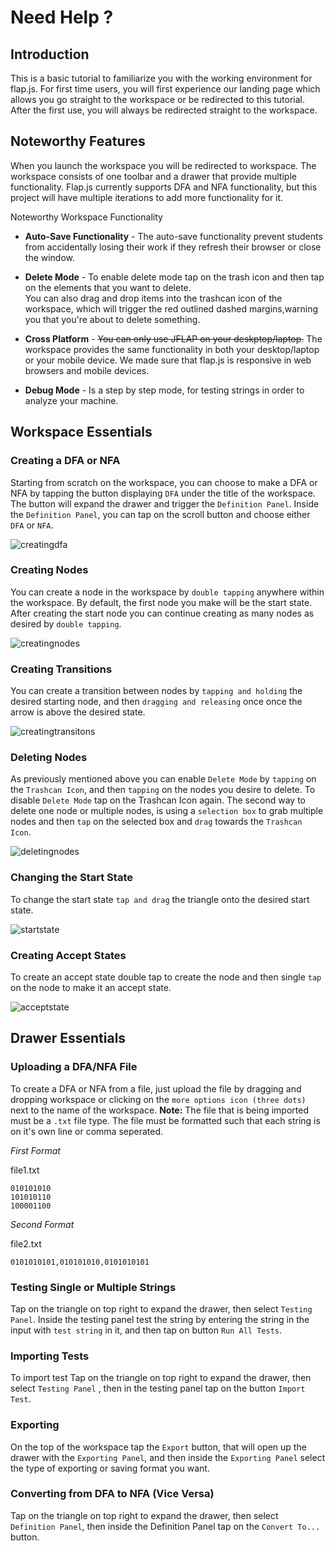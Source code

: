 # Need Help ?

## Introduction

This is a basic tutorial to familiarize you with the working environment for flap.js. For first time users,
you will first experience our landing page which allows you go straight to the workspace or be redirected to this
tutorial. After the first use, you will always be redirected straight to the workspace.

## Noteworthy Features

When you launch the workspace you will be redirected to workspace. The workspace consists of one toolbar and a drawer
that provide multiple functionality. Flap.js currently supports DFA and NFA functionality, but this project will have
multiple iterations to add more functionality for it.

Noteworthy Workspace Functionality
* **Auto-Save Functionality** - The auto-save functionality prevent students from accidentally losing their work if
they refresh their browser or close the window.

* **Delete Mode** - To enable delete mode tap on the trash icon and then tap on the elements that you want to delete.  
You can also drag and drop items into the trashcan icon of the workspace, which will trigger the red outlined dashed
margins,warning you that you're about to delete something.

* **Cross Platform** - ~~You can only use JFLAP on your deskptop/laptop.~~ The workspace provides the same
functionality in both your desktop/laptop or your mobile device. We made sure that flap.js is responsive in web
browsers and mobile devices.

* **Debug Mode** - Is a step by step mode, for testing strings in order to analyze your machine.

## Workspace Essentials

### Creating a DFA or NFA
Starting from scratch on the workspace, you can choose to make a DFA or NFA by tapping the button displaying `DFA`
under the title of the workspace. The button will expand the drawer and trigger the `Definition Panel`. Inside
the `Definition Panel`, you can tap on the scroll button and choose either `DFA` or `NFA`.

![creatingdfa](docs/images/dfa1.png)

### Creating Nodes
You can create a node in the workspace by `double tapping` anywhere within the workspace. By default, the first node
you make will be the start state. After creating the start node you can continue creating as many nodes as desired
by `double tapping`.

![creatingnodes](docs/images/dfa2.png)

### Creating Transitions
You can create a transition between nodes by `tapping and holding` the desired starting node, and then
`dragging and releasing` once once the arrow is above the desired state.

![creatingtransitons](docs/images/dfa3.png)

### Deleting Nodes
As previously mentioned above you can enable `Delete Mode` by `tapping` on the `Trashcan Icon`, and then `tapping` on the
nodes you desire to delete. To disable `Delete Mode` tap on the Trashcan Icon again. The second way to delete one
node or multiple nodes, is using a `selection box` to grab multiple nodes and then `tap` on the selected box and `drag`
towards the `Trashcan Icon`.

![deletingnodes](docs/images/dfa4.png)

### Changing the Start State
To change the start state `tap and drag` the triangle onto the desired start state.

![startstate](docs/images/dfa5.png)

### Creating Accept States
To create an accept state double tap to create the node and then single `tap` on the node to make it an accept state.

![acceptstate](docs/images/dfa6.png)

## Drawer Essentials

### Uploading a DFA/NFA File
To create a DFA or NFA from a file, just upload the file by dragging and dropping workspace or
clicking on the `more options icon (three dots)` next to the name of the workspace. **Note:** The file that is
being imported must be a `.txt` file type. The file must be formatted such that each string is on it's own line or
comma seperated.


*First Format*

file1.txt
```
010101010
101010110
100001100
```

*Second Format*

file2.txt

```
0101010101,010101010,0101010101
```


### Testing Single or Multiple Strings
Tap on the triangle on top right to expand the drawer, then select `Testing Panel`. Inside the testing panel test the
string by entering the string in the input with `test string` in it, and then tap on button `Run All Tests`.


### Importing Tests
To import test Tap on the triangle on top right to expand the drawer, then select `Testing Panel`  , then in the
testing panel tap on the button `Import Test`.

### Exporting
On the top of the workspace tap the `Export` button, that will open up the drawer with the `Exporting Panel`, and then
inside the `Exporting Panel` select the type of exporting or saving format you want.

### Converting from DFA to NFA (Vice Versa)
Tap on the triangle on top right to expand the drawer, then select `Definition Panel`, then inside the Definition
Panel tap on the `Convert To...` button.
